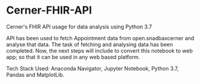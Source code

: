 # Cerner-FHIR-API
Cerner's FHIR API usage for data analysis using Python 3.7

API has been used to fetch Appointment data from open.snadbaxcerner and analyse that data. The task of fetching and analysing data has been completed.
Now, the next steps will include to convert this notebook to web app; so that it can be used in any web based platform.

Tech Stack Used: Anaconda Navigator, Jupyter Notebook, Python 3.7, Pandas and MatplotLib.
